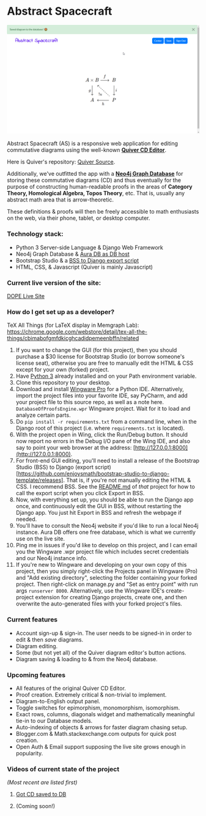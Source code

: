 # Abstract Spacecraft #

![Got diagram saved to Neo4j database.](screenshots/got_diagram_saved_to_db.png)

Abstract Spacecraft (AS) is a responsive web application for editing commutative diagrams using the well-known __[Quiver CD Editor](http://q.uiver.app)__.

Here is Quiver's repository: [Quiver Source](https://github.com/varkor/quiver).

Additionally, we've outfitted the app with a __[Neo4j Graph Database](https://neo4j.com/)__ for storing these commutative diagrams (CD) and thus eventually for the purpose of constructing human-readable proofs in the areas of __Category Theory, Homological Algebra, Topos Theory__, etc.  That is, usually any abstract math area that is arrow-theoretic.

These definitions & proofs will then be freely accessible to math enthusiasts on the web, via their phone, tablet, or desktop computer.

### Technology stack: ###
* Python 3 Server-side Language & Django Web Framework
* Neo4j Graph Database & [Aura DB as DB host](https://neo4j.com/cloud/aura/)
* Bootstrap Studio & a [BSS to Django export script](https://github.com/enjoysmath/bootstrap-studio-to-django-template)
* HTML, CSS, & Javascript (Quiver is mainly Javascript)

### Current live version of the site: ###
[DOPE Live Site](https://database-of-proofs-engine.heroku.com)

### How do I get set up as a developer? ###

TeX All Things (for LaTeX display in Memgraph Lab): https://chrome.google.com/webstore/detail/tex-all-the-things/cbimabofgmfdkicghcadidpemeenbffn/related

1. If you want to change the GUI (for this project), then you should purchase a $30 license for Bootstrap Studio (or borrow someone's license seat), otherwise you are free to manually edit the HTML & CSS except for your own (forked) project.
2. Have [Python 3](https://www.python.org/downloads/) already installed and on your Path environment variable.
3. Clone this repository to your desktop.
4. Download and install [Wingware Pro](https://wingware.com/downloads/wing-pro) for a Python IDE.  Alternatively, import the project files into your favorite IDE, say PyCharm, and add your project file to this source repo, as well as a note here.
`DatabaseOfProofsEngine.wpr` Wingware project.  Wait for it to load and analyze certain parts.  
6. Do `pip install -r requirements.txt` from a command line, when in the Django root of this project (i.e. where `requirements.txt` is located).
7. With the project open in Wing, click the Run/Debug button.  It should now report no errors in the Debug I/O pane of the Wing IDE, and also say to point your web browser at the address: [http://127.0.0.1:8000](http://127.0.0.1:8000).
8. For front-end GUI editing, you'll need to install a release of the Bootstrap Studio (BSS) to Django (export script)[https://github.com/enjoysmath/bootstrap-studio-to-django-template/releases].  That is, if you're not manually editing the HTML & CSS.  I recommend BSS.  See the [README.md](https://github.com/enjoysmath/bootstrap-studio-to-django-template/blob/master/README.md) of _that_ project for how to call the export script when you click Export in BSS.
9. Now, with everything set up, you should be able to run the Django app once, and continuously edit the GUI in BSS, without restarting the Django app.  You just hit Export in BSS and refresh the webpage if needed.
10. You'll have to consult the Neo4j website if you'd like to run a local Neo4j instance.  Aura DB offers one free database, which is what we currently use on the live site.
11. Ping me in issues if you'd like to develop on this project, and I can email you the Wingware .wpr project file which includes secret credentials and our Neo4j instance info.
12. If you're new to Wingware and developing on your own copy of this project, then you simply right-click the Projects panel in Wingware (Pro) and "Add existing directory", selecting the folder containing your forked project. Then right-click on manage.py and "Set as entry point" with run args `runserver 8000`.  Alternatively, use the Wingware IDE's create-project extension for creating Django projects, create one, and then overwrite the auto-generated files with your forked project's files.

### Current features ###
* Account sign-up & sign-in.  The user needs to be signed-in in order to edit & then _save_ diagrams.
* Diagram editing.
* Some (but not yet all) of the Quiver diagram editor's button actions.
* Diagram saving & loading to & from the Neo4j database.

### Upcoming features ###
* All features of the original Quiver CD Editor.
* Proof creation.  Extremely critical & non-trivial to implement.
* Diagram-to-English output panel.
* Toggle switches for epimorphism, monomorphism, isomorphism.
* Exact rows, columns, diagonals widget and mathematically meaningful tie-in to our Database models.
* Auto-indexing of objects & arrows for faster diagram chasing setup.
* Blogger.com & Math.stackexchange.com outputs for quick post creation.
* Open Auth & Email support supposing the live site grows enough in popularity.

### Videos of current state of the project ###
_(Most recent are listed first)_

1. [Got CD saved to DB](https://youtu.be/lp1dGmL8qQk)

2. (Coming soon!)
